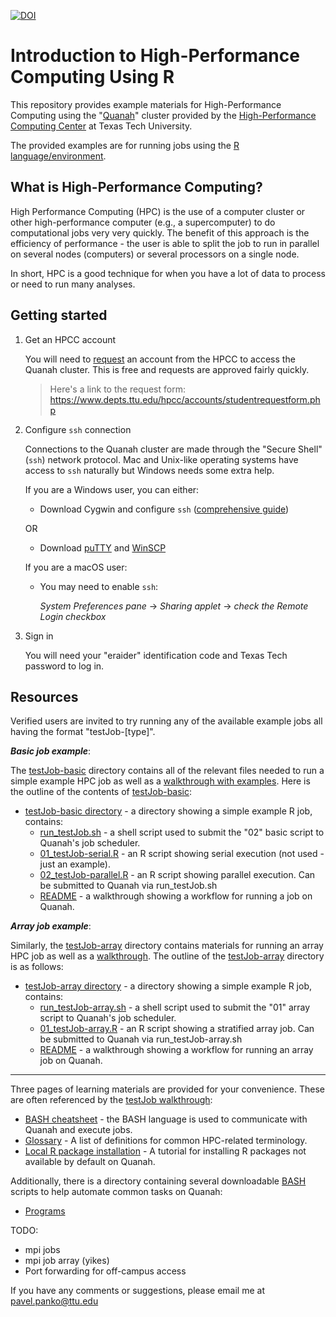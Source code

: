 [![DOI](https://zenodo.org/badge/154785479.svg)](https://zenodo.org/badge/latestdoi/154785479)

# Introduction to High-Performance Computing Using R 
This repository provides example materials for High-Performance Computing using the "[Quanah](https://www.depts.ttu.edu/hpcc/operations/equipment.php)" cluster provided by the [High-Performance Computing Center](https://www.depts.ttu.edu/hpcc/) at Texas Tech University.

The provided examples are for running jobs using the [R language/environment](https://www.r-project.org/about.html). 

## What is High-Performance Computing? 
High Performance Computing (HPC) is the use of a computer cluster or other high-performance computer (e.g., a supercomputer) to do computational jobs very very quickly. The benefit of this approach is the efficiency of performance - the user is able to split the job to run in parallel on several nodes (computers) or several processors on a single node.   

In short, HPC is a good technique for when you have a lot of data to process or need to run many analyses. 

## Getting started 

1. Get an HPCC account

    You will need to [request](https://www.depts.ttu.edu/hpcc/accounts/facultyrequest.php) an account from the HPCC to access the Quanah cluster. This is free and requests are approved fairly quickly. 

   > Here's a link to the request form: 
https://www.depts.ttu.edu/hpcc/accounts/studentrequestform.php
 
2. Configure `ssh` connection

    Connections to the Quanah cluster are made through the "Secure Shell" (`ssh`) network protocol. Mac and Unix-like operating systems have access to `ssh` naturally but Windows needs some extra help.   
 
   If you are a Windows user, you can either:
      * Download Cygwin and configure `ssh` ([comprehensive guide](https://docs.oracle.com/cd/E24628_01/install.121/e22624/preinstall_req_cygwin_ssh.htm#EMBSC150)) 

      OR

      * Download [puTTY](https://www.putty.org/) and [WinSCP](https://winscp.net/eng/download.php)
 
   If you are a macOS user: 
      * You may need to enable `ssh`: 
      
          *System Preferences pane* → *Sharing applet* → *check the Remote Login checkbox*
3. Sign in 
    
    You will need your "eraider" identification code and Texas Tech password to log in. 

## Resources 

Verified users are invited to try running any of the available example jobs all having the format "testJob-[type]". 

***Basic job example***:

The [testJob-basic](https://github.com/ppanko/intro-to-hpc/tree/master/testJob-basic) directory contains all of the relevant files needed to run a simple example HPC job as well as a [walkthrough with examples](https://github.com/ppanko/intro-to-hpc/blob/master/testJob-basic/README.md). Here is the outline of the contents of [testJob-basic](https://github.com/ppanko/intro-to-hpc/tree/master/testJob-basic):

* [testJob-basic directory](https://github.com/ppanko/intro-to-hpc/tree/master/testJob-basic) - a directory showing a simple example R job, contains: 
    * [run_testJob.sh](https://github.com/ppanko/intro-to-hpc/blob/master/testJob-basic/run_testJob.sh) - a shell script used to submit the "02" basic script to Quanah's job scheduler. 
    * [01_testJob-serial.R](https://github.com/ppanko/intro-to-hpc/blob/master/testJob-basic/01_testJob-serial.R) - an R script showing serial execution (not used - just an example). 
    * [02_testJob-parallel.R](https://github.com/ppanko/intro-to-hpc/blob/master/testJob-basic/02_testJob-parallel.R) - an R script showing parallel execution. Can be submitted to Quanah via run_testJob.sh
    * [README](https://github.com/ppanko/intro-to-hpc/blob/master/testJob-basic/README.md) - a walkthrough showing a workflow for running a job on Quanah.

***Array job example***:

Similarly, the [testJob-array](https://github.com/ppanko/intro-to-hpc/tree/master/testJob-array) directory contains materials for running an array HPC job as well as a [walkthrough](https://github.com/ppanko/intro-to-hpc/blob/master/testJob-array/README.md). The outline of the [testJob-array](https://github.com/ppanko/intro-to-hpc/tree/master/testJob-array) directory is as follows: 

* [testJob-array directory](https://github.com/ppanko/intro-to-hpc/tree/master/testJob-array) - a directory showing a simple example R job, contains: 
    * [run_testJob-array.sh](https://github.com/ppanko/intro-to-hpc/blob/master/testJob-array/run_testJob-array.sh) - a shell script used to submit the "01" array script to Quanah's job scheduler. 
    * [01_testJob-array.R](https://github.com/ppanko/intro-to-hpc/blob/master/testJob-array/01_testJob-array.R) - an R script showing a stratified array job. Can be submitted to Quanah via run_testJob-array.sh  
    * [README](https://github.com/ppanko/intro-to-hpc/blob/master/testJob-array/README.md) - a walkthrough showing a workflow for running an array job on Quanah.

---

Three pages of learning materials are provided for your convenience. These are often referenced by the [testJob walkthrough](https://github.com/ppanko/intro-to-hpc/blob/master/testJob-basic/README.md):  

* [BASH cheatsheet](https://github.com/ppanko/intro-to-hpc/blob/master/BASH-cheatsheet.md) - the BASH language is used to communicate with Quanah and execute jobs. 
* [Glossary](https://github.com/ppanko/intro-to-hpc/blob/master/Glossary.md) - A list of definitions for common HPC-related terminology. 
* [Local R package installation](https://github.com/ppanko/intro-to-hpc/blob/master/local-R-packages.md) - A tutorial for installing R packages not available by default on Quanah. 
 
Additionally, there is a directory containing several downloadable [BASH](https://github.com/ppanko/intro-to-hpc/blob/master/BASH-cheatsheet.md) scripts to help automate common tasks on Quanah: 

* [Programs](https://github.com/ppanko/intro-to-hpc/tree/master/programs) 
 
 TODO:
 * mpi jobs
 * mpi job array (yikes)
 * Port forwarding for off-campus access 
    
If you have any comments or suggestions, please email me at pavel.panko@ttu.edu
